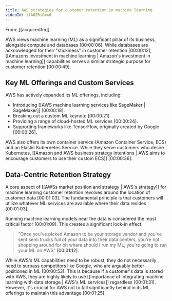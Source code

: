 ```yaml
---
title: AWS strategies for customer retention in machine learning
videoId: ifA0ZRiOmx0
---
```


From: [[acquiredfm]] <br/> 

AWS views machine learning (ML) as a significant pillar of its business, alongside compute and databases <a class="yt-timestamp" data-t="00:00:06">[00:00:06]</a>. While databases are acknowledged for their "stickiness" in customer retention <a class="yt-timestamp" data-t="00:00:12">[00:00:12]</a>, [[Amazons investment in machine learning | Amazon's investment in machine learning]] capabilities serves a similar strategic purpose for customer retention <a class="yt-timestamp" data-t="00:00:49">[00:00:49]</a>.

## Key ML Offerings and Custom Services

AWS has actively expanded its ML offerings, including:
*   Introducing [[AWS machine learning services like SageMaker | SageMaker]] <a class="yt-timestamp" data-t="00:00:18">[00:00:18]</a>.
*   Breaking out a custom ML keynote <a class="yt-timestamp" data-t="00:00:21">[00:00:21]</a>.
*   Providing a range of cloud-hosted ML services <a class="yt-timestamp" data-t="00:00:24">[00:00:24]</a>.
*   Supporting frameworks like TensorFlow, originally created by Google <a class="yt-timestamp" data-t="00:00:26">[00:00:26]</a>.

AWS also offers its own container service (Amazon Container Service, ECS) and an Elastic Kubernetes Service. While they serve customers who desire Kubernetes, [[Amazon and AWS business strategy intentions | AWS aims to encourage customers to use their custom ECS]] <a class="yt-timestamp" data-t="00:00:36">[00:00:36]</a>.

## Data-Centric Retention Strategy

A core aspect of [[AWSs market position and strategy | AWS's strategy]] for machine learning customer retention revolves around the location of customer data <a class="yt-timestamp" data-t="00:01:03">[00:01:03]</a>. The fundamental principle is that customers will utilize whatever ML services are available where their data resides <a class="yt-timestamp" data-t="00:01:03">[00:01:03]</a>.

Running machine learning models near the data is considered the most critical factor <a class="yt-timestamp" data-t="00:01:09">[00:01:09]</a>. This creates a significant lock-in effect:
> "Once you've picked Amazon to be your storage vendor and you've sent semi trucks full of your data into their data centers, you're not shopping around for oh where should I run my ML, you're going to run your ML on AWS" <a class="yt-timestamp" data-t="00:01:12">[00:01:12]</a>.

While AWS's ML capabilities need to be robust, they do not necessarily need to surpass competitors like Google, who are arguably better positioned in ML <a class="yt-timestamp" data-t="00:00:53">[00:00:53]</a>. This is because if a customer's data is stored with AWS, they are highly likely to use [[Importance of integrating machine learning with data storage | AWS's ML services]] regardless <a class="yt-timestamp" data-t="00:01:31">[00:01:31]</a>. However, it's crucial for AWS not to fall significantly behind in its ML offerings to maintain this advantage <a class="yt-timestamp" data-t="00:01:25">[00:01:25]</a>.